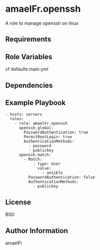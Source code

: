 amaelFr.openssh
=========

A role to manage openssh on linux

Requirements
------------

Role Variables
--------------

cf defaults main.yml

Dependencies
------------


Example Playbook
----------------


    - hosts: servers
      roles:
        - role: amaelFr.openssh
          openssh_global:
            PasswordAuthentication: true
            PermitRootLogin: true
            AuthenticationMethods:
              - password
              - publickey
          openssh_match:
            - Match:
                - type: User
                  value:
                    - ansible
              PasswordAuthentication: false
              AuthenticationMethods:
                - publickey

License
-------

BSD

Author Information
------------------
amaelFr
